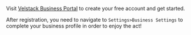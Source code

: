 Visit   [Velstack Business Portal](https://business.velstack.com)  to create your free account and get started.

After registration, you need to navigate to `Settings>Business Settings` to complete your business profile in order to enjoy the act!

